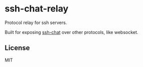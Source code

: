 # ssh-chat-relay

Protocol relay for ssh servers.

Built for exposing [ssh-chat](https://github.com/shazow/ssh-chat) over other protocols, like websocket.


## License

MIT
